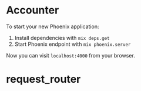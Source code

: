 # Accounter

To start your new Phoenix application:

1. Install dependencies with `mix deps.get`
2. Start Phoenix endpoint with `mix phoenix.server`

Now you can visit `localhost:4000` from your browser.
# request_router
